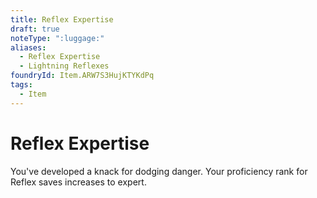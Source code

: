 ```yaml
---
title: Reflex Expertise
draft: true
noteType: ":luggage:"
aliases:
  - Reflex Expertise
  - Lightning Reflexes
foundryId: Item.ARW7S3HujKTYKdPq
tags:
  - Item
---
```


# Reflex Expertise

You've developed a knack for dodging danger. Your proficiency rank for Reflex saves increases to expert.
